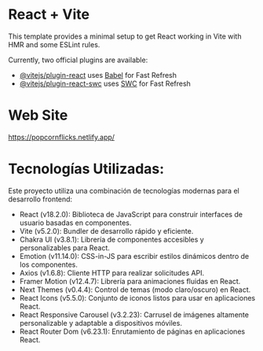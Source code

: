 # React + Vite

This template provides a minimal setup to get React working in Vite with HMR and some ESLint rules.

Currently, two official plugins are available:

- [@vitejs/plugin-react](https://github.com/vitejs/vite-plugin-react/blob/main/packages/plugin-react/README.md) uses [Babel](https://babeljs.io/) for Fast Refresh
- [@vitejs/plugin-react-swc](https://github.com/vitejs/vite-plugin-react-swc) uses [SWC](https://swc.rs/) for Fast Refresh

# Web Site
https://popcornflicks.netlify.app/


# Tecnologías Utilizadas:
Este proyecto utiliza una combinación de tecnologías modernas para el desarrollo frontend:

- React (v18.2.0): Biblioteca de JavaScript para construir interfaces de usuario basadas en componentes.
- Vite (v5.2.0): Bundler de desarrollo rápido y eficiente.
- Chakra UI (v3.8.1): Librería de componentes accesibles y personalizables para React.
- Emotion (v11.14.0): CSS-in-JS para escribir estilos dinámicos dentro de los componentes.
- Axios (v1.6.8): Cliente HTTP para realizar solicitudes API.
- Framer Motion (v12.4.7): Librería para animaciones fluidas en React.
- Next Themes (v0.4.4): Control de temas (modo claro/oscuro) en React.
- React Icons (v5.5.0): Conjunto de iconos listos para usar en aplicaciones React.
- React Responsive Carousel (v3.2.23): Carrusel de imágenes altamente personalizable y adaptable a  dispositivos móviles.
- React Router Dom (v6.23.1): Enrutamiento de páginas en aplicaciones React.
